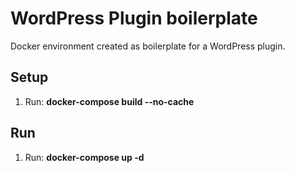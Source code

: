 # WordPress Plugin boilerplate
Docker environment created as boilerplate for a WordPress plugin.

## Setup
01. Run: **docker-compose build --no-cache**

## Run
01. Run: **docker-compose up -d**